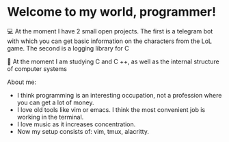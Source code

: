 # Welcome to my world, programmer!

💻  At the moment I have 2 small open projects. The first is a telegram bot with which you can get basic information on the characters from the LoL game. The second is a logging library for C

🌱  At the moment I am studying C and C ++, as well as the internal structure of computer systems

About me:
- I think programming is an interesting occupation, not a profession where you can get a lot of money.
- I love old tools like vim or emacs. I think the most convenient job is working in the terminal.
- I love music as it increases concentration.
- Now my setup consists of: vim, tmux, alacritty.
